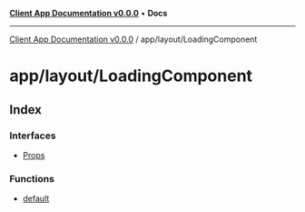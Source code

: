 [**Client App Documentation v0.0.0**](../../../README.md) • **Docs**

***

[Client App Documentation v0.0.0](../../../README.md) / app/layout/LoadingComponent

# app/layout/LoadingComponent

## Index

### Interfaces

- [Props](interfaces/Props.md)

### Functions

- [default](functions/default.md)
